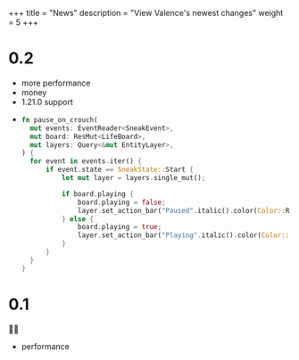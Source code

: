 +++
title = "News"
description = "View Valence's newest changes"
weight = 5
+++

# 0.2

- more performance
- money
- 1.21.0 support
- ```rust
  fn pause_on_crouch(
    mut events: EventReader<SneakEvent>,
    mut board: ResMut<LifeBoard>,
    mut layers: Query<&mut EntityLayer>,
  ) {
    for event in events.iter() {
        if event.state == SneakState::Start {
            let mut layer = layers.single_mut();

            if board.playing {
                board.playing = false;
                layer.set_action_bar("Paused".italic().color(Color::RED));
            } else {
                board.playing = true;
                layer.set_action_bar("Playing".italic().color(Color::GREEN));
            }
        }
    }
  }
  ```

# 0.1

🥳🎉

- performance
